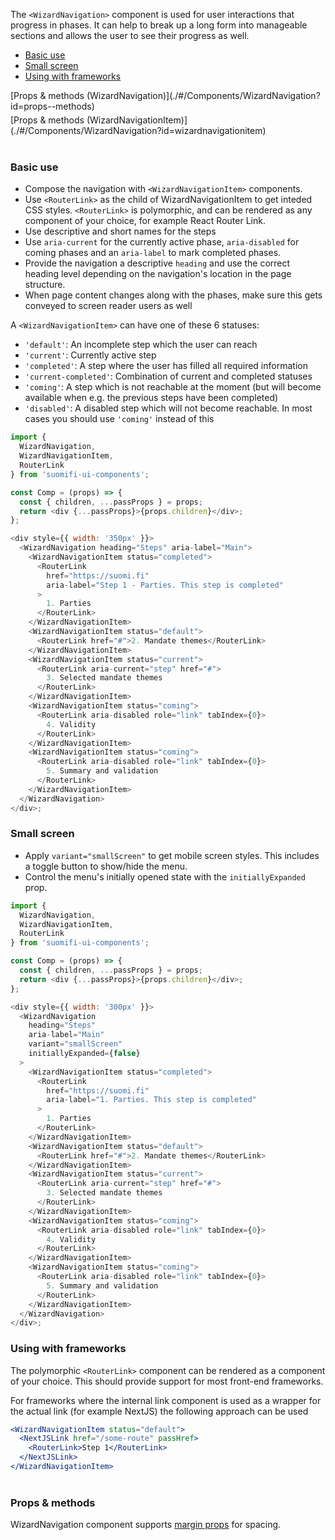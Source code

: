 The `<WizardNavigation>` component is used for user interactions that progress in phases. It can help to break up a long form into manageable sections and allows the user to see their progress as well.

- [Basic use](./#/Components/WizardNavigation?id=basic-use)
- [Small screen](./#/Components/WizardNavigation?id=small-screen)
- [Using with frameworks](./#/Components/WizardNavigation?id=using-with-frameworks)

<div style="margin-bottom: 5px">
  [Props & methods (WizardNavigation)](./#/Components/WizardNavigation?id=props--methods)
</div>
<div style="margin-bottom: 40px">
  [Props & methods (WizardNavigationItem)](./#/Components/WizardNavigation?id=wizardnavigationitem)
</div>

### Basic use

- Compose the navigation with `<WizardNavigationItem>` components.
- Use `<RouterLink>` as the child of WizardNavigationItem to get inteded CSS styles. `<RouterLink>` is polymorphic, and can be rendered as any component of your choice, for example React Router Link.
- Use descriptive and short names for the steps
- Use `aria-current` for the currently active phase, `aria-disabled` for coming phases and an `aria-label` to mark completed phases.
- Provide the navigation a descriptive `heading` and use the correct heading level depending on the navigation's location in the page structure.
- When page content changes along with the phases, make sure this gets conveyed to screen reader users as well

A `<WizardNavigationItem>` can have one of these 6 statuses:

- `'default'`: An incomplete step which the user can reach
- `'current'`: Currently active step
- `'completed'`: A step where the user has filled all required information
- `'current-completed'`: Combination of current and completed statuses
- `'coming'`: A step which is not reachable at the moment (but will become available when e.g. the previous steps have been completed)
- `'disabled'`: A disabled step which will not become reachable. In most cases you should use `'coming'` instead of this

```js
import {
  WizardNavigation,
  WizardNavigationItem,
  RouterLink
} from 'suomifi-ui-components';

const Comp = (props) => {
  const { children, ...passProps } = props;
  return <div {...passProps}>{props.children}</div>;
};

<div style={{ width: '350px' }}>
  <WizardNavigation heading="Steps" aria-label="Main">
    <WizardNavigationItem status="completed">
      <RouterLink
        href="https://suomi.fi"
        aria-label="Step 1 - Parties. This step is completed"
      >
        1. Parties
      </RouterLink>
    </WizardNavigationItem>
    <WizardNavigationItem status="default">
      <RouterLink href="#">2. Mandate themes</RouterLink>
    </WizardNavigationItem>
    <WizardNavigationItem status="current">
      <RouterLink aria-current="step" href="#">
        3. Selected mandate themes
      </RouterLink>
    </WizardNavigationItem>
    <WizardNavigationItem status="coming">
      <RouterLink aria-disabled role="link" tabIndex={0}>
        4. Validity
      </RouterLink>
    </WizardNavigationItem>
    <WizardNavigationItem status="coming">
      <RouterLink aria-disabled role="link" tabIndex={0}>
        5. Summary and validation
      </RouterLink>
    </WizardNavigationItem>
  </WizardNavigation>
</div>;
```

### Small screen

- Apply `variant="smallScreen"` to get mobile screen styles. This includes a toggle button to show/hide the menu.
- Control the menu's initially opened state with the `initiallyExpanded` prop.

```js
import {
  WizardNavigation,
  WizardNavigationItem,
  RouterLink
} from 'suomifi-ui-components';

const Comp = (props) => {
  const { children, ...passProps } = props;
  return <div {...passProps}>{props.children}</div>;
};

<div style={{ width: '300px' }}>
  <WizardNavigation
    heading="Steps"
    aria-label="Main"
    variant="smallScreen"
    initiallyExpanded={false}
  >
    <WizardNavigationItem status="completed">
      <RouterLink
        href="https://suomi.fi"
        aria-label="1. Parties. This step is completed"
      >
        1. Parties
      </RouterLink>
    </WizardNavigationItem>
    <WizardNavigationItem status="default">
      <RouterLink href="#">2. Mandate themes</RouterLink>
    </WizardNavigationItem>
    <WizardNavigationItem status="current">
      <RouterLink aria-current="step" href="#">
        3. Selected mandate themes
      </RouterLink>
    </WizardNavigationItem>
    <WizardNavigationItem status="coming">
      <RouterLink aria-disabled role="link" tabIndex={0}>
        4. Validity
      </RouterLink>
    </WizardNavigationItem>
    <WizardNavigationItem status="coming">
      <RouterLink aria-disabled role="link" tabIndex={0}>
        5. Summary and validation
      </RouterLink>
    </WizardNavigationItem>
  </WizardNavigation>
</div>;
```

### Using with frameworks

The polymorphic `<RouterLink>` component can be rendered as a component of your choice. This should provide support for most front-end frameworks.

For frameworks where the internal link component is used as a wrapper for the actual link (for example NextJS) the following approach can be used

```jsx static
<WizardNavigationItem status="default">
  <NextJSLink href="/some-route" passHref>
    <RouterLink>Step 1</RouterLink>
  </NextJSLink>
</WizardNavigationItem>
```

<div style="margin-bottom: 40px"></div>

### Props & methods

WizardNavigation component supports [margin props](./#/Spacing/Margin%20props) for spacing.
